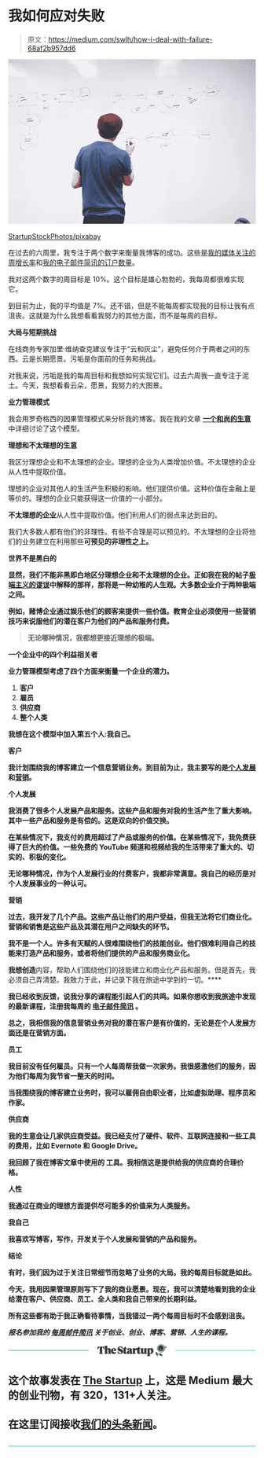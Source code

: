 # 我如何应对失败

> 原文：<https://medium.com/swlh/how-i-deal-with-failure-68af2b957dd6>

![](img/d6e53c46933a089aecc893a8c42ec4f8.png)

[StartupStockPhotos/pixabay](https://pixabay.com/en/whiteboard-man-presentation-write-849810/)

在过去的六周里，我专注于两个数字来衡量我博客的成功。这些是[我的媒体关注的周增长率](https://ideavisionaction.com/personal-development/how-i-use-growth-metrics-to-optimize-the-stats-of-my-blog-and-email-newsletter/)和[我的电子邮件简讯的订户数量](https://ideavisionaction.com/email-newsletter/)。

我对这两个数字的周目标是 10%。这个目标是雄心勃勃的，我每周都很难实现它。

到目前为止，我的平均值是 7%。还不错，但是不能每周都实现我的目标让我有点沮丧。这就是为什么我想看看我努力的其他方面，而不是每周的目标。

**大局与短期挑战**

在线商务专家加里·维纳查克建议专注于“云和灰尘”，避免任何介于两者之间的东西。云是长期愿景。污垢是你面前的任务和挑战。

对我来说，污垢是我的每周目标和我想如何实现它们。过去六周我一直专注于泥土。今天，我想看看云朵，愿景，我努力的大图景。

**业力管理模式**

我会用罗奇格西的因果管理模式来分析我的博客。我在我的文章 [**一个和尚的生意**](https://ideavisionaction.com/business/a-buddhist-monks-take-on-business/) 中详细讨论了这个模型。

**理想和不太理想的生意**

我区分理想企业和不太理想的企业。理想的企业为人类增加价值。不太理想的企业从人性中提取价值。

理想的企业对其他人的生活产生积极的影响。他们提供价值。这种价值在金融上是等价的。理想的企业只能获得这一价值的一小部分。

**不太理想的企业**从人性中提取价值。他们利用人们的弱点来达到目的。

我们大多数人都有他们的非理性。有些不合理是可以预见的。不太理想的企业将他们的业务建立在利用那些[](https://ideavisionaction.com/personal-development/predictably-irrational/)**可预见的非理性之上。**

****世界不是黑白的****

**显然，我们不能非黑即白地区分理想企业和不太理想的企业。正如我在我的帖子[极端主义的谬误](https://ideavisionaction.com/personal-development/the-fallacy-of-extremism/)中解释的那样，那将是一种幼稚的人生观。大多数企业介于两种极端之间。**

**例如，赌博企业通过娱乐他们的顾客来提供一些价值。教育企业必须使用一些营销技巧来说服他们的潜在客户为他们的产品和服务付费。**

> ****无论哪种情况，我都想更接近理想的极端。****

****一个企业中的四个利益相关者****

**业力管理模型考虑了四个方面来衡量一个企业的潜力。**

1.  **客户**
2.  **雇员**
3.  **供应商**
4.  **整个人类**

**我想在这个模型中加入第五个人:我自己。**

****客户****

**我计划围绕我的博客建立一个信息营销业务。到目前为止，我主要写的是[个人发展](https://ideavisionaction.com/tag/personal-development/)和[营销](https://ideavisionaction.com/tag/marketing/)。**

****个人发展****

**我消费了很多个人发展产品和服务。这些产品和服务对我的生活产生了重大影响。其中一些产品和服务是有偿的。这是双向的价值交换。**

**在某些情况下，我支付的费用超过了产品或服务的价值。在某些情况下，我免费获得了巨大的价值。一些免费的 YouTube 频道和视频给我的生活带来了重大的、切实的、积极的变化。**

**无论哪种情况，作为个人发展行业的付费客户，我都非常满意。我自己的经历是对个人发展事业的一种认可。**

****营销****

**过去，我开发了几个产品。这些产品让他们的用户受益，但我无法将它们商业化。营销和销售是这些产品及其潜在用户之间缺失的环节。**

**我不是一个人。许多有天赋的人很难围绕他们的技能创业。他们很难利用自己的技能来打造产品和服务，或者将他们提供的产品和服务商业化。**

**我想创造**内容，帮助人们围绕他们的技能建立和商业化产品和服务。但是首先，我必须自己弄清楚。我致力于此，并记录下我在旅途中学到的一切。****

**我已经收到反馈，说我分享的课程能引起人们的共鸣。如果你想收到我旅途中发现的最新课程，注册我每周的 [**电子邮件简讯**](https://ideavisionaction.com/email-newsletter/) 。**

**总之，我相信我的信息营销业务对我的潜在客户是有价值的，无论是在个人发展方面还是在营销方面。**

****员工****

**我目前没有任何雇员。只有一个人每周帮我做一次家务。我很感激他们的服务，因为他们每周为我节省一整天的时间。**

**当我围绕我的博客建立业务时，我可以雇佣自由职业者，比如虚拟助理、程序员和作家。**

****供应商****

**我的生意会让几家供应商受益。我已经支付了硬件、软件、互联网连接和一些工具的费用，比如 Evernote 和 Google Drive。**

**我回顾了我在博客文章中使用的 工具。我相信这是提供给我的供应商的合理价格。**

****人性****

**我通过在商业的理想方面提供尽可能多的价值来为人类服务。**

****我自己****

**我喜欢写博客，写作，开发关于个人发展和营销的产品和服务。**

****结论****

**有时，我们因为过于关注日常细节而忽略了业务的大局。我的每周目标就是如此。**

**今天，我用因果管理原则写下了我的商业愿景。现在，我可以清楚地看到我的企业给潜在客户、供应商、员工、全人类和我自己带来的长期利益。**

**所有这些都有助于我正确看待事情，当我错过一两个每周目标时不会感到沮丧。**

*****报名参加我的*** [***每周邮件简讯***](https://ideavisionaction.com/email-newsletter/) ***关于创业、创业、博客、营销、人生的课程。*****

**[![](img/308a8d84fb9b2fab43d66c117fcc4bb4.png)](https://medium.com/swlh)**

## **这个故事发表在 [The Startup](https://medium.com/swlh) 上，这是 Medium 最大的创业刊物，有 320，131+人关注。**

## **在这里订阅接收[我们的头条新闻](http://growthsupply.com/the-startup-newsletter/)。**

**[![](img/b0164736ea17a63403e660de5dedf91a.png)](https://medium.com/swlh)**